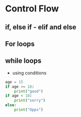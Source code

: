 # Control Flow

## if, else if - elif and else
## For loops
## while loops

- using conditions

```python
age = 15
if age >= 18:
    print("good")
if age < 18:
    print("sorry")
else:
    print("Opps")
```